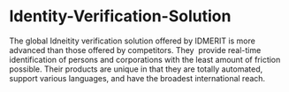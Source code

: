 # Identity-Verification-Solution
The global Idneitity verification solution offered by IDMERIT is more advanced than those offered by competitors. They  provide real-time identification of persons and corporations with the least amount of friction possible. Their products are unique in that they are totally automated, support various languages, and have the broadest international reach.
